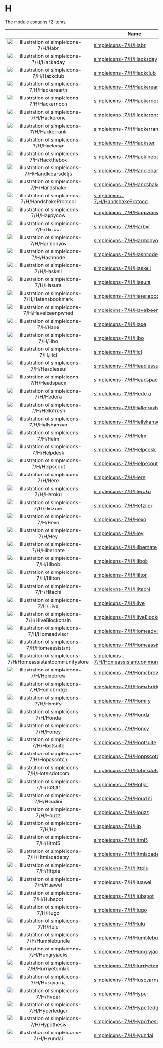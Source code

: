 # H

The module contains 72 items.



| |Name|
|:---:|---|
| ![illustration of simpleicons-7/H/Habr](../../simpleicons-7/H/Habr.png) | [simpleicons-7/H/Habr](../../simpleicons-7/H/Habr.md) |
| ![illustration of simpleicons-7/H/Hackaday](../../simpleicons-7/H/Hackaday.png) | [simpleicons-7/H/Hackaday](../../simpleicons-7/H/Hackaday.md) |
| ![illustration of simpleicons-7/H/Hackclub](../../simpleicons-7/H/Hackclub.png) | [simpleicons-7/H/Hackclub](../../simpleicons-7/H/Hackclub.md) |
| ![illustration of simpleicons-7/H/Hackerearth](../../simpleicons-7/H/Hackerearth.png) | [simpleicons-7/H/Hackerearth](../../simpleicons-7/H/Hackerearth.md) |
| ![illustration of simpleicons-7/H/Hackernoon](../../simpleicons-7/H/Hackernoon.png) | [simpleicons-7/H/Hackernoon](../../simpleicons-7/H/Hackernoon.md) |
| ![illustration of simpleicons-7/H/Hackerone](../../simpleicons-7/H/Hackerone.png) | [simpleicons-7/H/Hackerone](../../simpleicons-7/H/Hackerone.md) |
| ![illustration of simpleicons-7/H/Hackerrank](../../simpleicons-7/H/Hackerrank.png) | [simpleicons-7/H/Hackerrank](../../simpleicons-7/H/Hackerrank.md) |
| ![illustration of simpleicons-7/H/Hackster](../../simpleicons-7/H/Hackster.png) | [simpleicons-7/H/Hackster](../../simpleicons-7/H/Hackster.md) |
| ![illustration of simpleicons-7/H/Hackthebox](../../simpleicons-7/H/Hackthebox.png) | [simpleicons-7/H/Hackthebox](../../simpleicons-7/H/Hackthebox.md) |
| ![illustration of simpleicons-7/H/Handlebarsdotjs](../../simpleicons-7/H/Handlebarsdotjs.png) | [simpleicons-7/H/Handlebarsdotjs](../../simpleicons-7/H/Handlebarsdotjs.md) |
| ![illustration of simpleicons-7/H/Handshake](../../simpleicons-7/H/Handshake.png) | [simpleicons-7/H/Handshake](../../simpleicons-7/H/Handshake.md) |
| ![illustration of simpleicons-7/H/HandshakeProtocol](../../simpleicons-7/H/HandshakeProtocol.png) | [simpleicons-7/H/HandshakeProtocol](../../simpleicons-7/H/HandshakeProtocol.md) |
| ![illustration of simpleicons-7/H/Happycow](../../simpleicons-7/H/Happycow.png) | [simpleicons-7/H/Happycow](../../simpleicons-7/H/Happycow.md) |
| ![illustration of simpleicons-7/H/Harbor](../../simpleicons-7/H/Harbor.png) | [simpleicons-7/H/Harbor](../../simpleicons-7/H/Harbor.md) |
| ![illustration of simpleicons-7/H/Harmonyos](../../simpleicons-7/H/Harmonyos.png) | [simpleicons-7/H/Harmonyos](../../simpleicons-7/H/Harmonyos.md) |
| ![illustration of simpleicons-7/H/Hashnode](../../simpleicons-7/H/Hashnode.png) | [simpleicons-7/H/Hashnode](../../simpleicons-7/H/Hashnode.md) |
| ![illustration of simpleicons-7/H/Haskell](../../simpleicons-7/H/Haskell.png) | [simpleicons-7/H/Haskell](../../simpleicons-7/H/Haskell.md) |
| ![illustration of simpleicons-7/H/Hasura](../../simpleicons-7/H/Hasura.png) | [simpleicons-7/H/Hasura](../../simpleicons-7/H/Hasura.md) |
| ![illustration of simpleicons-7/H/Hatenabookmark](../../simpleicons-7/H/Hatenabookmark.png) | [simpleicons-7/H/Hatenabookmark](../../simpleicons-7/H/Hatenabookmark.md) |
| ![illustration of simpleicons-7/H/Haveibeenpwned](../../simpleicons-7/H/Haveibeenpwned.png) | [simpleicons-7/H/Haveibeenpwned](../../simpleicons-7/H/Haveibeenpwned.md) |
| ![illustration of simpleicons-7/H/Haxe](../../simpleicons-7/H/Haxe.png) | [simpleicons-7/H/Haxe](../../simpleicons-7/H/Haxe.md) |
| ![illustration of simpleicons-7/H/Hbo](../../simpleicons-7/H/Hbo.png) | [simpleicons-7/H/Hbo](../../simpleicons-7/H/Hbo.md) |
| ![illustration of simpleicons-7/H/Hcl](../../simpleicons-7/H/Hcl.png) | [simpleicons-7/H/Hcl](../../simpleicons-7/H/Hcl.md) |
| ![illustration of simpleicons-7/H/Headlessui](../../simpleicons-7/H/Headlessui.png) | [simpleicons-7/H/Headlessui](../../simpleicons-7/H/Headlessui.md) |
| ![illustration of simpleicons-7/H/Headspace](../../simpleicons-7/H/Headspace.png) | [simpleicons-7/H/Headspace](../../simpleicons-7/H/Headspace.md) |
| ![illustration of simpleicons-7/H/Hedera](../../simpleicons-7/H/Hedera.png) | [simpleicons-7/H/Hedera](../../simpleicons-7/H/Hedera.md) |
| ![illustration of simpleicons-7/H/Hellofresh](../../simpleicons-7/H/Hellofresh.png) | [simpleicons-7/H/Hellofresh](../../simpleicons-7/H/Hellofresh.md) |
| ![illustration of simpleicons-7/H/Hellyhansen](../../simpleicons-7/H/Hellyhansen.png) | [simpleicons-7/H/Hellyhansen](../../simpleicons-7/H/Hellyhansen.md) |
| ![illustration of simpleicons-7/H/Helm](../../simpleicons-7/H/Helm.png) | [simpleicons-7/H/Helm](../../simpleicons-7/H/Helm.md) |
| ![illustration of simpleicons-7/H/Helpdesk](../../simpleicons-7/H/Helpdesk.png) | [simpleicons-7/H/Helpdesk](../../simpleicons-7/H/Helpdesk.md) |
| ![illustration of simpleicons-7/H/Helpscout](../../simpleicons-7/H/Helpscout.png) | [simpleicons-7/H/Helpscout](../../simpleicons-7/H/Helpscout.md) |
| ![illustration of simpleicons-7/H/Here](../../simpleicons-7/H/Here.png) | [simpleicons-7/H/Here](../../simpleicons-7/H/Here.md) |
| ![illustration of simpleicons-7/H/Heroku](../../simpleicons-7/H/Heroku.png) | [simpleicons-7/H/Heroku](../../simpleicons-7/H/Heroku.md) |
| ![illustration of simpleicons-7/H/Hetzner](../../simpleicons-7/H/Hetzner.png) | [simpleicons-7/H/Hetzner](../../simpleicons-7/H/Hetzner.md) |
| ![illustration of simpleicons-7/H/Hexo](../../simpleicons-7/H/Hexo.png) | [simpleicons-7/H/Hexo](../../simpleicons-7/H/Hexo.md) |
| ![illustration of simpleicons-7/H/Hey](../../simpleicons-7/H/Hey.png) | [simpleicons-7/H/Hey](../../simpleicons-7/H/Hey.md) |
| ![illustration of simpleicons-7/H/Hibernate](../../simpleicons-7/H/Hibernate.png) | [simpleicons-7/H/Hibernate](../../simpleicons-7/H/Hibernate.md) |
| ![illustration of simpleicons-7/H/Hibob](../../simpleicons-7/H/Hibob.png) | [simpleicons-7/H/Hibob](../../simpleicons-7/H/Hibob.md) |
| ![illustration of simpleicons-7/H/Hilton](../../simpleicons-7/H/Hilton.png) | [simpleicons-7/H/Hilton](../../simpleicons-7/H/Hilton.md) |
| ![illustration of simpleicons-7/H/Hitachi](../../simpleicons-7/H/Hitachi.png) | [simpleicons-7/H/Hitachi](../../simpleicons-7/H/Hitachi.md) |
| ![illustration of simpleicons-7/H/Hive](../../simpleicons-7/H/Hive.png) | [simpleicons-7/H/Hive](../../simpleicons-7/H/Hive.md) |
| ![illustration of simpleicons-7/H/HiveBlockchain](../../simpleicons-7/H/HiveBlockchain.png) | [simpleicons-7/H/HiveBlockchain](../../simpleicons-7/H/HiveBlockchain.md) |
| ![illustration of simpleicons-7/H/Homeadvisor](../../simpleicons-7/H/Homeadvisor.png) | [simpleicons-7/H/Homeadvisor](../../simpleicons-7/H/Homeadvisor.md) |
| ![illustration of simpleicons-7/H/Homeassistant](../../simpleicons-7/H/Homeassistant.png) | [simpleicons-7/H/Homeassistant](../../simpleicons-7/H/Homeassistant.md) |
| ![illustration of simpleicons-7/H/Homeassistantcommunitystore](../../simpleicons-7/H/Homeassistantcommunitystore.png) | [simpleicons-7/H/Homeassistantcommunitystore](../../simpleicons-7/H/Homeassistantcommunitystore.md) |
| ![illustration of simpleicons-7/H/Homebrew](../../simpleicons-7/H/Homebrew.png) | [simpleicons-7/H/Homebrew](../../simpleicons-7/H/Homebrew.md) |
| ![illustration of simpleicons-7/H/Homebridge](../../simpleicons-7/H/Homebridge.png) | [simpleicons-7/H/Homebridge](../../simpleicons-7/H/Homebridge.md) |
| ![illustration of simpleicons-7/H/Homify](../../simpleicons-7/H/Homify.png) | [simpleicons-7/H/Homify](../../simpleicons-7/H/Homify.md) |
| ![illustration of simpleicons-7/H/Honda](../../simpleicons-7/H/Honda.png) | [simpleicons-7/H/Honda](../../simpleicons-7/H/Honda.md) |
| ![illustration of simpleicons-7/H/Honey](../../simpleicons-7/H/Honey.png) | [simpleicons-7/H/Honey](../../simpleicons-7/H/Honey.md) |
| ![illustration of simpleicons-7/H/Hootsuite](../../simpleicons-7/H/Hootsuite.png) | [simpleicons-7/H/Hootsuite](../../simpleicons-7/H/Hootsuite.md) |
| ![illustration of simpleicons-7/H/Hoppscotch](../../simpleicons-7/H/Hoppscotch.png) | [simpleicons-7/H/Hoppscotch](../../simpleicons-7/H/Hoppscotch.md) |
| ![illustration of simpleicons-7/H/Hotelsdotcom](../../simpleicons-7/H/Hotelsdotcom.png) | [simpleicons-7/H/Hotelsdotcom](../../simpleicons-7/H/Hotelsdotcom.md) |
| ![illustration of simpleicons-7/H/Hotjar](../../simpleicons-7/H/Hotjar.png) | [simpleicons-7/H/Hotjar](../../simpleicons-7/H/Hotjar.md) |
| ![illustration of simpleicons-7/H/Houdini](../../simpleicons-7/H/Houdini.png) | [simpleicons-7/H/Houdini](../../simpleicons-7/H/Houdini.md) |
| ![illustration of simpleicons-7/H/Houzz](../../simpleicons-7/H/Houzz.png) | [simpleicons-7/H/Houzz](../../simpleicons-7/H/Houzz.md) |
| ![illustration of simpleicons-7/H/Hp](../../simpleicons-7/H/Hp.png) | [simpleicons-7/H/Hp](../../simpleicons-7/H/Hp.md) |
| ![illustration of simpleicons-7/H/Html5](../../simpleicons-7/H/Html5.png) | [simpleicons-7/H/Html5](../../simpleicons-7/H/Html5.md) |
| ![illustration of simpleicons-7/H/Htmlacademy](../../simpleicons-7/H/Htmlacademy.png) | [simpleicons-7/H/Htmlacademy](../../simpleicons-7/H/Htmlacademy.md) |
| ![illustration of simpleicons-7/H/Httpie](../../simpleicons-7/H/Httpie.png) | [simpleicons-7/H/Httpie](../../simpleicons-7/H/Httpie.md) |
| ![illustration of simpleicons-7/H/Huawei](../../simpleicons-7/H/Huawei.png) | [simpleicons-7/H/Huawei](../../simpleicons-7/H/Huawei.md) |
| ![illustration of simpleicons-7/H/Hubspot](../../simpleicons-7/H/Hubspot.png) | [simpleicons-7/H/Hubspot](../../simpleicons-7/H/Hubspot.md) |
| ![illustration of simpleicons-7/H/Hugo](../../simpleicons-7/H/Hugo.png) | [simpleicons-7/H/Hugo](../../simpleicons-7/H/Hugo.md) |
| ![illustration of simpleicons-7/H/Hulu](../../simpleicons-7/H/Hulu.png) | [simpleicons-7/H/Hulu](../../simpleicons-7/H/Hulu.md) |
| ![illustration of simpleicons-7/H/Humblebundle](../../simpleicons-7/H/Humblebundle.png) | [simpleicons-7/H/Humblebundle](../../simpleicons-7/H/Humblebundle.md) |
| ![illustration of simpleicons-7/H/Hungryjacks](../../simpleicons-7/H/Hungryjacks.png) | [simpleicons-7/H/Hungryjacks](../../simpleicons-7/H/Hungryjacks.md) |
| ![illustration of simpleicons-7/H/Hurriyetemlak](../../simpleicons-7/H/Hurriyetemlak.png) | [simpleicons-7/H/Hurriyetemlak](../../simpleicons-7/H/Hurriyetemlak.md) |
| ![illustration of simpleicons-7/H/Husqvarna](../../simpleicons-7/H/Husqvarna.png) | [simpleicons-7/H/Husqvarna](../../simpleicons-7/H/Husqvarna.md) |
| ![illustration of simpleicons-7/H/Hyper](../../simpleicons-7/H/Hyper.png) | [simpleicons-7/H/Hyper](../../simpleicons-7/H/Hyper.md) |
| ![illustration of simpleicons-7/H/Hyperledger](../../simpleicons-7/H/Hyperledger.png) | [simpleicons-7/H/Hyperledger](../../simpleicons-7/H/Hyperledger.md) |
| ![illustration of simpleicons-7/H/Hypothesis](../../simpleicons-7/H/Hypothesis.png) | [simpleicons-7/H/Hypothesis](../../simpleicons-7/H/Hypothesis.md) |
| ![illustration of simpleicons-7/H/Hyundai](../../simpleicons-7/H/Hyundai.png) | [simpleicons-7/H/Hyundai](../../simpleicons-7/H/Hyundai.md) |



